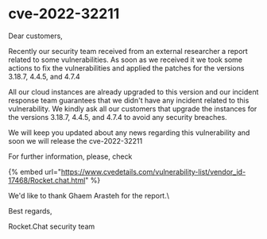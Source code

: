 # cve-2022-32211

Dear customers,

Recently our security team received from an external researcher a report related to some vulnerabilities. As soon as we received it we took some actions to fix the vulnerabilities and applied the patches for the versions 3.18.7, 4.4.5, and 4.7.4

All our cloud instances are already upgraded to this version and our incident response team guarantees that we didn't have any incident related to this vulnerability. We kindly ask all our customers that upgrade the instances for the versions 3.18.7, 4.4.5, and 4.7.4 to avoid any security breaches.&#x20;

We will keep you updated about any news regarding this vulnerability and soon we will release the cve-2022-32211

For further information, please, check&#x20;

{% embed url="https://www.cvedetails.com/vulnerability-list/vendor_id-17468/Rocket.chat.html" %}

We'd like to thank Ghaem Arasteh for the report.\


Best regards,

Rocket.Chat security team
